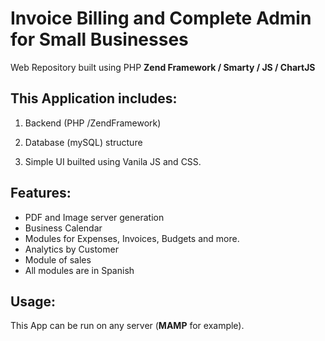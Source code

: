 # Invoice Billing and Complete Admin for Small Businesses

Web Repository built using PHP <b>Zend Framework / Smarty / JS / ChartJS</b>

## This Application includes:

1) Backend (PHP /ZendFramework)

2) Database (mySQL) structure

3) Simple UI builted using Vanila JS and CSS.

## Features:

* PDF and Image server generation<br>
* Business Calendar<br>
* Modules for Expenses, Invoices, Budgets and more.<br>
* Analytics by Customer<br>
* Module of sales<br>
* All modules are in Spanish<br>

## Usage:

This App can be run on any server (<b>MAMP</b> for example).